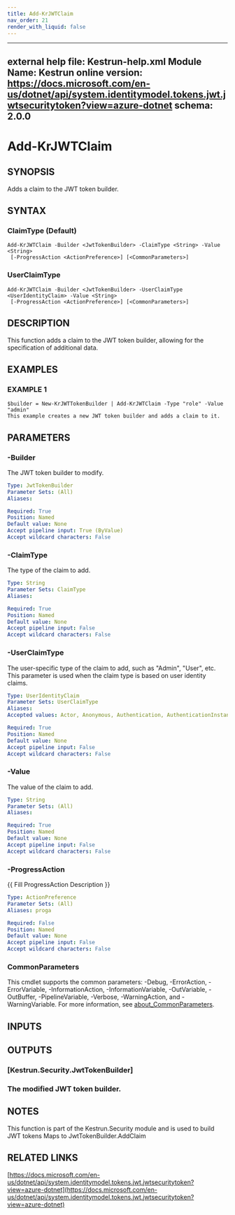 ```yaml
---
title: Add-KrJWTClaim
nav_order: 21
render_with_liquid: false
---
```

---
external help file: Kestrun-help.xml
Module Name: Kestrun
online version: https://docs.microsoft.com/en-us/dotnet/api/system.identitymodel.tokens.jwt.jwtsecuritytoken?view=azure-dotnet
schema: 2.0.0
---

# Add-KrJWTClaim

## SYNOPSIS
Adds a claim to the JWT token builder.

## SYNTAX

### ClaimType (Default)
```
Add-KrJWTClaim -Builder <JwtTokenBuilder> -ClaimType <String> -Value <String>
 [-ProgressAction <ActionPreference>] [<CommonParameters>]
```

### UserClaimType
```
Add-KrJWTClaim -Builder <JwtTokenBuilder> -UserClaimType <UserIdentityClaim> -Value <String>
 [-ProgressAction <ActionPreference>] [<CommonParameters>]
```

## DESCRIPTION
This function adds a claim to the JWT token builder, allowing for the specification of additional data.

## EXAMPLES

### EXAMPLE 1
```
$builder = New-KrJWTTokenBuilder | Add-KrJWTClaim -Type "role" -Value "admin"
This example creates a new JWT token builder and adds a claim to it.
```

## PARAMETERS

### -Builder
The JWT token builder to modify.

```yaml
Type: JwtTokenBuilder
Parameter Sets: (All)
Aliases:

Required: True
Position: Named
Default value: None
Accept pipeline input: True (ByValue)
Accept wildcard characters: False
```

### -ClaimType
The type of the claim to add.

```yaml
Type: String
Parameter Sets: ClaimType
Aliases:

Required: True
Position: Named
Default value: None
Accept pipeline input: False
Accept wildcard characters: False
```

### -UserClaimType
The user-specific type of the claim to add, such as "Admin", "User", etc.
This parameter is used when the claim type is based on user identity claims.

```yaml
Type: UserIdentityClaim
Parameter Sets: UserClaimType
Aliases:
Accepted values: Actor, Anonymous, Authentication, AuthenticationInstant, AuthenticationMethod, AuthorizationDecision, Country, DateOfBirth, Dns, DenyOnlyPrimaryGroupSid, DenyOnlyPrimarySid, DenyOnlySid, DenyOnlyWindowsDeviceGroup, Email, EmailAddress, Expiration, GivenName, Gender, GroupSid, Hash, HomePhone, IsPersistent, Issuer, Locality, MobilePhone, Name, NameIdentifier, OtherPhone, PostalCode, PrimaryGroupSid, Ppid, PrivatePpid, Role, Rsa, SerialNumber, Sid, StateOrProvince, Spn, StreetAddress, Surname, Thumbprint, UserData, Upn, Uri, Version, Webpage, System, WindowsAccountName, WindowsDevice, WindowsDeviceGroup, WindowsFqbnVersion, WindowsGroupSid, WindowsGroup, WindowsDeviceClaim, WindowsSubAuthority, WindowsSid, PrimarySid

Required: True
Position: Named
Default value: None
Accept pipeline input: False
Accept wildcard characters: False
```

### -Value
The value of the claim to add.

```yaml
Type: String
Parameter Sets: (All)
Aliases:

Required: True
Position: Named
Default value: None
Accept pipeline input: False
Accept wildcard characters: False
```

### -ProgressAction
{{ Fill ProgressAction Description }}

```yaml
Type: ActionPreference
Parameter Sets: (All)
Aliases: proga

Required: False
Position: Named
Default value: None
Accept pipeline input: False
Accept wildcard characters: False
```

### CommonParameters
This cmdlet supports the common parameters: -Debug, -ErrorAction, -ErrorVariable, -InformationAction, -InformationVariable, -OutVariable, -OutBuffer, -PipelineVariable, -Verbose, -WarningAction, and -WarningVariable. For more information, see [about_CommonParameters](http://go.microsoft.com/fwlink/?LinkID=113216).

## INPUTS

## OUTPUTS

### [Kestrun.Security.JwtTokenBuilder]
### The modified JWT token builder.
## NOTES
This function is part of the Kestrun.Security module and is used to build JWT tokens
Maps to JwtTokenBuilder.AddClaim

## RELATED LINKS

[https://docs.microsoft.com/en-us/dotnet/api/system.identitymodel.tokens.jwt.jwtsecuritytoken?view=azure-dotnet](https://docs.microsoft.com/en-us/dotnet/api/system.identitymodel.tokens.jwt.jwtsecuritytoken?view=azure-dotnet)

